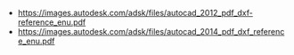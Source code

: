 * https://images.autodesk.com/adsk/files/autocad_2012_pdf_dxf-reference_enu.pdf
* https://images.autodesk.com/adsk/files/autocad_2014_pdf_dxf_reference_enu.pdf